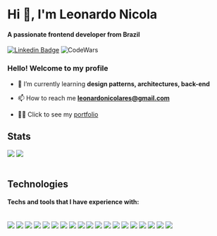 <h1>Hi 👋, I'm Leonardo Nicola</h1>
<h4>A passionate frontend developer from Brazil</h4>

[![Linkedin Badge](https://img.shields.io/badge/-LinkedIn-5658dd?style=flat-square&logo=Linkedin&logoColor=white&link=https://www.linkedin.com/in/leonardonicola/)](https://www.linkedin.com/in/leonardonicola/) 
![CodeWars](https://www.codewars.com/users/leonardonicola/badges/micro)

  ### Hello! Welcome to my profile

- 🌱 I’m currently learning **design patterns, architectures, back-end**

- 📫 How to reach me **leonardonicolares@gmail.com**

- 👨‍💻 Click to see my [portfolio](https://leodev.vercel.app/)

## Stats
<div>
  <img src="https://github-readme-stats.vercel.app/api?username=leonardonicola&count_private=true&show_icons=true&theme=radical&custom_title=My%20stats"/>
  <img src="https://github-readme-stats.vercel.app/api/top-langs/?username=leonardonicola&layout=compact&langs_count=5&theme=radical&custom_title=Most%20used%20techs"/>
</div>
  


<br/>

## Technologies
#### Techs and tools that I have experience with:

<div style="display: inline_block"><br>
  <img src="https://img.shields.io/badge/TypeScript-5658dd?style=flat-square&logo=TypeScript&logoColor=white"/>
  <img src="https://img.shields.io/badge/Javascript-5658dd?style=flat-square&logo=Javascript&logoColor=white"/>
  <img src="https://img.shields.io/badge/Vue.js-5658dd?style=flat-square&logo=Vue.js&logoColor=white"/>
  <img src="https://img.shields.io/badge/Nuxt.js-5658dd?style=flat-square&logo=Nuxt.js&logoColor=white"/>
  <img src="https://img.shields.io/badge/Tailwind%20CSS-5658dd?style=flat-square&logo=TailwindCSS&logoColor=white"/>
  <img src="https://img.shields.io/badge/Quasar-5658dd?style=flat-square&logo=Quasar&logoColor=white"/>
  <img src="https://img.shields.io/badge/Cypress-5658dd?style=flat-square&logo=Cypress&logoColor=white"/>
  <img src="https://img.shields.io/badge/Vitest-5658dd?style=flat-square&logo=Vitest&logoColor=white"/>
  <img src="https://img.shields.io/badge/Jest-5658dd?style=flat-square&logo=Jest&logoColor=white"/>
  <img src="https://img.shields.io/badge/Vue%20Test%20Utils-5658dd?style=flat-square&logo=Vue.js&logoColor=white"/>
  <img src="https://img.shields.io/badge/Testing%20Library-5658dd?style=flat-square&logo=TestingLibrary&logoColor=white"/>
  <img src="https://img.shields.io/badge/Docker-5658dd?style=flat-square&logo=Docker&logoColor=white"/>
  <img src="https://img.shields.io/badge/Express-5658dd?style=flat-square&logo=Express&logoColor=white"/>
  <img src="https://img.shields.io/badge/PostgreSQL-5658dd?style=flat-square&logo=PostgreSQL&logoColor=white"/>
  <img src="https://img.shields.io/badge/Prisma-5658dd?style=flat-square&logo=Prisma&logoColor=white"/>
  <img src="https://img.shields.io/badge/Nestjs-5658dd?style=flat-square&logo=Nestjs&logoColor=white"/>
  <img src="https://img.shields.io/badge/Nginx-5658dd?style=flat-square&logo=Nginx&logoColor=white"/>
  <img src="https://img.shields.io/badge/AWS-5658dd?style=flat-square&logo=Amazon-AWS&logoColor=white"/>
  <img src="https://img.shields.io/badge/Rust-5658dd?style=flat-square&logo=Rust&logoColor=white"
</div>
